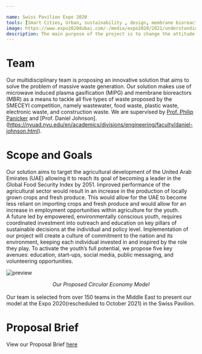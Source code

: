 ```yaml
---

name: Swiss Pavilion Expo 2020
tools: [Smart Cities, Urban, sustainability , design, membrane bioreactor]
image: https://www.expo2020dubai.com/-/media/expo2020/2021/understanding-expo/participants/country-pavilions/switzerland/expo2020-pavilion-switzerland-1920-x-1080.jpg
description: The main purpose of the project is to change the attitude of society towards waste. To create a circular economy, we are proposing a combined solution that leverages Microwave Induced Plasma Gasification (MIPG) and Anaerobic Membrane Bioreactors (MBR) technologies as well as youth involvement to turn waste into various valuable resources.
---
```

# Team
Our multidisciplinary team is proposing an innovative solution that aims to solve the problem of massive waste generation. Our solution makes use of microwave induced plasma gasification (MIPG) and membrane bioreactors (MBR) as a means to tackle all five types of waste proposed by the SMECEYI competition, namely wastewater, food waste, plastic waste, electronic waste, and construction waste. We are supervised by [Prof. Philip Panicker](https://nyuad.nyu.edu/en/academics/divisions/engineering/faculty/philip-panicker.html) and [Prof. Daniel Johnson].(https://nyuad.nyu.edu/en/academics/divisions/engineering/faculty/daniel-johnson.html).

# Scope and Goals 

Our solution aims to target the agricultural development of the United Arab Emirates (UAE) allowing it to reach its goal of becoming  a leader in the Global Food Security Index by 2051.  Improved performance of the agricultural sector would result in an increase in the production of locally grown crops and fresh produce. This would allow for the UAE to become less reliant on importing crops and fresh produce and would allow for an increase in employment opportunities within agriculture for the youth.  
A future led by empowered, environmentally conscious youth, requires coordinated investment into outreach and education on key pillars of sustainable decisions at the individual and policy level. Implementation of our project will create a culture of commitment to the nation and its environment, keeping each individual invested in and inspired by the role they play. To activate the youth’s full potential, we propose five key avenues: education, start-ups, social media, public messaging, and volunteering opportunities. 



![preview](https://i.imgur.com/d0tFQ3M.png)
  <center><i>Our Proposed Circular Economy Model</i> </center>

<br>
Our team is selected from over 150 teams in the Middle East to present our model at the Expo 2020(rescheduled to October 2021) in the Swiss Pavilion.

# Proposal Brief
View our Proposal Brief [here](https://drive.google.com/file/d/1TfaTMZUd77KnHgEl8N5ALRAO7GU4kKRV/view?usp=sharing) 